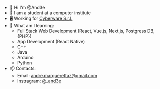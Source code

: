 - 👋 Hi I'm @And3e
- 👀 I am a student at a computer institute
- 🖥️ Working for [Cyberware S.r.l.](https://cyberwaresrl.com/)
- 🌱 What am I learning:
  - Full Stack Web Development (React, Vue.js, Next.js, Postgress DB, {PHP})
  - App Development (React Native)
  - C++
  - Java
  - Arduino
  - Python
- 📫 Contacts:
  - Email: andre.marguerettaz@gmail.com
  - Instragram: [@_and3e](https://www.instagram.com/_and3e/)
